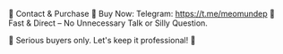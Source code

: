 💼 Contact & Purchase
🔹 Buy Now: Telegram: https://t.me/meomundep
🔹 Fast & Direct – No Unnecessary Talk or Silly Question.

📌 Serious buyers only. Let's keep it professional! 🚀
